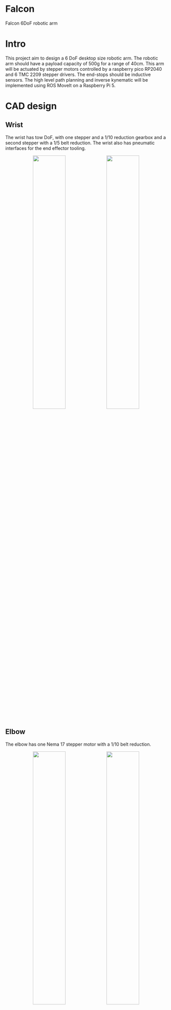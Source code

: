 # Falcon
Falcon 6DoF robotic arm

# Intro
This project aim to design a 6 DoF desktop size robotic arm. The robotic arm should have a payload capacity of 500g for a range of 40cm. This arm will be actuated by stepper motors controlled by a raspberry pico RP2040 and 6 TMC 2209 stepper drivers. The end-stops should be inductive sensors. The high level path planning and inverse kynematic will be implemented using ROS MoveIt on a Raspberry Pi 5. 

# CAD design
## Wrist
The wrist has tow DoF, with one stepper and a 1/10 reduction gearbox and a second stepper with a 1/5 belt reduction. The wrist also has pneumatic interfaces for the end effector tooling.

<p align="center">
  <img src="https://github.com/user-attachments/assets/ead99be1-a92c-4ae3-b20c-9e6af9c13cc3" width="45%">
  <img src="https://github.com/user-attachments/assets/b5577282-a4bd-4770-a3fd-5082dee8f8ee" width="45%">
</p>

## Elbow
The elbow has one Nema 17 stepper motor with a 1/10 belt reduction.

<p align="center">
  <img src="https://github.com/user-attachments/assets/b94808da-95bc-4add-8444-34c701f552e5" width="45%">
  <img src="https://github.com/user-attachments/assets/edb2539b-d091-427e-b09d-57892dfa820c" width="45%">
</p>

## Arm
The arm has no stepper motors on it. All the stepper motor Nema 17 are in the base. The torque transmission is made using HDT3 belts with a reduction of 1/20.

<p align="center">
  <img src="https://github.com/user-attachments/assets/785417e9-195e-4a62-8fee-304d10841a2a" width="45%">
  <img src="https://github.com/user-attachments/assets/36cdadef-85e5-40c4-bdca-d8ab4c70dab5" width="45%">
</p>

## Base
The base has three stepper motors to control the rotation and the movement of the amr and elbow. Moreover, all the control electornic, stepper driver and brain are integrated in the base with a cooling fan and a safety stop switch.

<p align="center">
  <img src="https://github.com/user-attachments/assets/a33a7798-c6bf-4f97-8140-2cf0c18f96a1" width="45%">
  <img src="https://github.com/user-attachments/assets/99a18b82-c3cd-4fb0-90e5-0c794de07a4b" width="45%">
</p>

## Assembly

![Assembly](https://github.com/user-attachments/assets/27752df1-5d13-49bd-a8c6-f987aa9fc1a4)

<p align="center">
  <img src="https://github.com/user-attachments/assets/47bf1dfd-0fbc-49b7-afae-a92c3d3cd7f7" width="45%">
  <img src="https://github.com/user-attachments/assets/6fd15e36-f6bf-4934-b4c9-65d59c3acaae" width="45%">
</p>
<p align="center">
  <img src="https://github.com/user-attachments/assets/4bd7a003-6499-408a-8bbc-bd1ec8580b8f" width="45%">
</p>

<p align="center">
  <img src="https://github.com/user-attachments/assets/0a944c2f-2ab9-40e5-8ef8-a081c59161f2" width="45%">
  <img src="https://github.com/user-attachments/assets/57deade5-581f-4ee4-921a-f08c3a05ea98" width="45%">
</p>

# PCB design
A PCB has been designed to interface 6 BTT TMC2209 stepper drivers with a Raspberry Pico and provide 5v for all the  control electornic.

## Schematics
The schematics are visible here with the MCU integration, the Power distribution for the DCDC up to 24V to 5v, the IO for the gestion of the sensors and the Drivers interfaces and connections.

<p align="center">
  <img src="https://github.com/user-attachments/assets/07e0b386-99da-4770-870f-a09427635adc" width="45%">
  <img src="https://github.com/user-attachments/assets/ddc91d50-57e8-4951-8452-649ee695e448" width="45%">
</p>
<p align="center">
  <img src="https://github.com/user-attachments/assets/6fa0fed9-4eb1-4709-89a4-85571006537b" width="45%">
  <img src="https://github.com/user-attachments/assets/af8ade21-6b91-4de1-aa42-2afbb6bd6147" width="45%">
</p>


## PCB layout
The layout of the PCB has been realized to follow the form factor of a raspberry pi for an easy integration. The result is very compact on a 4 layer PCB.

![PCB_no silk](https://github.com/user-attachments/assets/b1e554ed-7127-44df-9de9-1357e8321172)
![PCB_3d](https://github.com/user-attachments/assets/a7970abd-f36c-4124-98ed-1d74840b06dd)

## PCB testing and validation
The PCB has been ordered through PCBway with the assembly. The divers and the Raspberry Pico inrefaces seamlessly. All the functionnalities have been tested, the PCB can handle the stress test and only two small design errors due to component footprint errors have been encountered ans will be corrected in the next board revision.

![erasebg-transformed(1)](https://github.com/user-attachments/assets/cdcf8442-818d-4407-b90a-dff25ecf5d4f)

<p align="center">
  <img src="https://github.com/user-attachments/assets/96c695ed-8eeb-4e8a-b3be-1987135347cc" width="45%">
  <img src="https://github.com/user-attachments/assets/680e20f6-b872-445d-8456-30e5995e3116" width="45%">
</p>

# Components
Bearings, steppers, sensors, plastic parts descriptions...

# Assembly
Images of the assembly ...

# Software
## Embeded software and communication
## ROS MoveIt
## Webapp
